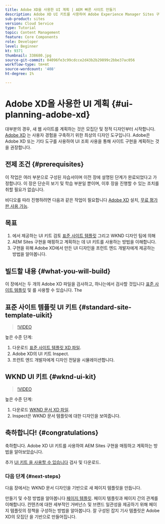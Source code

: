 ```yaml
---
title: Adobe XD을 사용한 UI 계획 | AEM 빠른 사이트 만들기
description: Adobe XD UI 키트를 사용하여 Adobe Experience Manager Sites 구현을 디자인하고 가속화하는 방법을 살펴볼 수 있습니다.
sub-product: sites
version: Cloud Service
type: Tutorial
topic: Content Management
feature: Core Components
role: Developer
level: Beginner
kt: 9371
thumbnail: 338680.jpg
source-git-commit: 04096fe3c99cdcce2d43b2b29899c2bbe37ac056
workflow-type: tm+mt
source-wordcount: '408'
ht-degree: 1%

---
```


# Adobe XD을 사용한 UI 계획 {#ui-planning-adobe-xd}

대부분의 경우, 새 웹 사이트를 계획하는 것은 모집단 및 정적 디자인부터 시작합니다. [Adobe XD](https://www.adobe.com/products/xd.html) 는 사용자 경험을 구축하기 위한 최상의 디자인 도구입니다. Adobe은 Adobe XD 또는 기타 도구를 사용하여 UI 조회 사용을 통해 사이트 구현을 계획하는 것을 권장합니다.

## 전제 조건 {#prerequisites}

이 작업은 여러 부분으로 구성된 자습서이며 이전 장에 설명된 단계가 완료되었다고 가정합니다. 이 장은 단순히 보기 및 학습 부분일 뿐이며, 이후 장을 진행할 수 있는 조치를 취할 필요가 없습니다.

비디오를 따라 진행하려면 다음과 같은 작업이 필요합니다 [Adobe XD](https://www.adobe.com/products/xd/pricing/free-trial.html) 설치, [무료 평가판 사용 가능](https://www.adobe.com/products/xd/pricing/free-trial.html).

## 목표

1. 에서 제공하는 UI 키트 검토 [표준 사이트 템플릿](https://github.com/adobe/aem-site-template-standard) 그리고 WKND 디자인 팀에 의해
1. AEM Sites 구현을 매핑하고 계획하는 데 UI 키트를 사용하는 방법을 이해합니다.
1. 구현을 위해 Adobe XD에서 만든 UI 디자인을 프런트 엔드 개발자에게 제공하는 방법을 알아봅니다.

## 빌드할 내용 {#what-you-will-build}

이 장에서는 두 개의 Adobe XD 파일을 검사하고, 하나는에서 검사할 것입니다 [표준 사이트 템플릿](https://github.com/adobe/aem-site-template-standard) 및 를 사용할 수 있습니다. The

## 표준 사이트 템플릿 UI 키트 {#standard-site-template-uikit}

>[!VIDEO](https://video.tv.adobe.com/v/338680/?quality=12&learn=on)

높은 수준 단계:

1. 다운로드 [표준 사이트 템플릿 XD 파일](https://github.com/adobe/aem-site-template-standard/raw/main/files/wireframe.xd).
1. Adobe XD의 UI 키트 Inspect.
1. 프런트 엔드 개발자에게 디자인 전달을 시뮬레이션합니다.

## WKND UI 키트 {#wknd-ui-kit}

>[!VIDEO](https://video.tv.adobe.com/v/30214/?quality=12&learn=on)

높은 수준 단계:

1. 다운로드 [WKND 문서 XD 파일](https://github.com/adobe/aem-guides-wknd/releases/download/aem-guides-wknd-0.0.2/AEM_UI-kit-WKND-article-design.xd).
1. Inspect은 WKND 문서 템플릿에 대한 디자인을 보여줍니다.

## 축하합니다! {#congratulations}

축하합니다. Adobe XD UI 키트를 사용하여 AEM Sites 구현을 매핑하고 계획하는 방법을 알아보았습니다.

추가 [UI 키트 을 사용할 수 있습니다](https://www.adobe.com/products/xd/features/ui-kits.html) 검사 및 다운로드.

### 다음 단계 {#next-steps}

다음 장에서는 WKND 문서 디자인을 기반으로 새 페이지 템플릿을 만듭니다.

만들기 및 수정 방법을 알아봅니다 [페이지 템플릿](./page-templates.md). 페이지 템플릿과 페이지 간의 관계를 이해합니다. 컨텐츠에 대한 세부적인 거버넌스 및 브랜드 일관성을 제공하기 위해 페이지 템플릿의 정책을 구성하는 방법을 알아봅니다.  잘 구성된 잡지 기사 템플릿은 Adobe XD의 모집단 을 기반으로 만들어집니다.